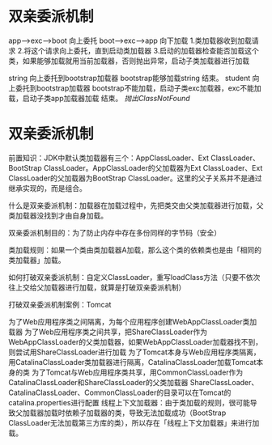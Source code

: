# 双亲委派机制
app-->exc-->boot  向上委托 
boot-->exc-->app  向下加载
1.类加载器收到加载请求
2.将这个请求向上委托，直到启动类加载器
3.启动的加载器检查能否加载这个类，如果能够加载就用当前加载器，否则抛出异常，启动子类加载器进行加载

string
向上委托到bootstrap加载器 bootstrap能够加载string 结束。
student
向上委托到bootstrap加载器 bootstrap不能加载，启动子类exc加载器，exc不能加载，启动子类app加载器加载 结束。
*抛出ClassNotFound*

# 双亲委派机制
前置知识：JDK中默认类加载器有三个：AppClassLoader、Ext ClassLoader、BootStrap ClassLoader。AppClassLoader的父加载器为Ext ClassLoader、Ext ClassLoader的父加载器为BootStrap ClassLoader。这里的父子关系并不是通过继承实现的，而是组合。

什么是双亲委派机制：加载器在加载过程中，先把类交由父类加载器进行加载，父类加载器没找到才由自身加载。

双亲委派机制目的：为了防止内存中存在多份同样的字节码（安全）

类加载规则：如果一个类由类加载器A加载，那么这个类的依赖类也是由「相同的类加载器」加载。

如何打破双亲委派机制：自定义ClassLoader，重写loadClass方法（只要不依次往上交给父加载器进行加载，就算是打破双亲委派机制）

打破双亲委派机制案例：Tomcat

为了Web应用程序类之间隔离，为每个应用程序创建WebAppClassLoader类加载器
为了Web应用程序类之间共享，把ShareClassLoader作为WebAppClassLoader的父类加载器，如果WebAppClassLoader加载器找不到，则尝试用ShareClassLoader进行加载
为了Tomcat本身与Web应用程序类隔离，用CatalinaClassLoader类加载器进行隔离，CatalinaClassLoader加载Tomcat本身的类
为了Tomcat与Web应用程序类共享，用CommonClassLoader作为CatalinaClassLoader和ShareClassLoader的父类加载器
ShareClassLoader、CatalinaClassLoader、CommonClassLoader的目录可以在Tomcat的catalina.properties进行配置
线程上下文加载器：由于类加载的规则，很可能导致父加载器加载时依赖子加载器的类，导致无法加载成功（BootStrap ClassLoader无法加载第三方库的类），所以存在「线程上下文加载器」来进行加载。